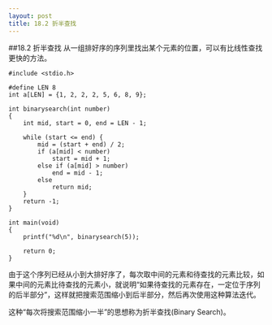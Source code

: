 ```yaml
---
layout: post
title: 18.2 折半查找
---
```

##18.2 折半查找
从一组排好序的序列里找出某个元素的位置，可以有比线性查找更快的方法。

	#include <stdio.h>

	#define LEN 8
	int a[LEN] = {1, 2, 2, 2, 5, 6, 8, 9};

	int binarysearch(int number)
	{
		int mid, start = 0, end = LEN - 1;

		while (start <= end) {
			mid = (start + end) / 2;
			if (a[mid] < number)
				start = mid + 1;
			else if (a[mid] > number)
				end = mid - 1;
			else
				return mid;
		}
		return -1;
	}

	int main(void)
	{
		printf("%d\n", binarysearch(5));
		
		return 0;
	}

由于这个序列已经从小到大排好序了，每次取中间的元素和待查找的元素比较，如果中间的元素比待查找的元素小，就说明“如果待查找的元素存在，一定位于序列的后半部分”，这样就把搜索范围缩小到后半部分，然后再次使用这种算法迭代。

这种“每次将搜索范围缩小一半”的思想称为折半查找(Binary Search)。
